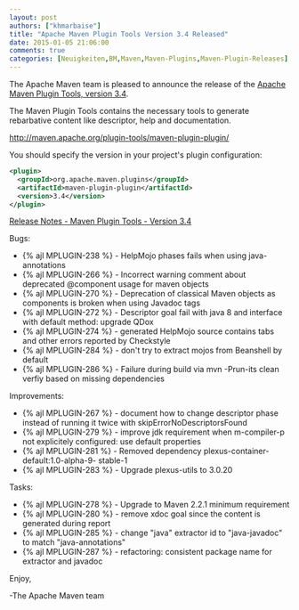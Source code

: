 ```yaml
---
layout: post
authors: ["khmarbaise"]
title: "Apache Maven Plugin Tools Version 3.4 Released"
date: 2015-01-05 21:06:00
comments: true
categories: [Neuigkeiten,BM,Maven,Maven-Plugins,Maven-Plugin-Releases]
---
```

The Apache Maven team is pleased to announce the release of the 
[Apache Maven Plugin Tools, version 3.4](http://maven.apache.org/plugin-tools/).

The Maven Plugin Tools contains the necessary tools to generate rebarbative 
content like descriptor, help and documentation.

http://maven.apache.org/plugin-tools/maven-plugin-plugin/

You should specify the version in your project's plugin configuration:

``` xml
<plugin>
  <groupId>org.apache.maven.plugins</groupId>
  <artifactId>maven-plugin-plugin</artifactId>
  <version>3.4</version>
</plugin>
```

<!-- more -->

[Release Notes - Maven Plugin Tools - Version 3.4](https://issues.apache.org/jira/secure/ReleaseNote.jspa?projectId=12317820&version=12331168)

Bugs:

 * {% ajl MPLUGIN-238 %} - HelpMojo phases fails when using java-annotations
 * {% ajl MPLUGIN-266 %} - Incorrect warning comment about deprecated @component usage for maven objects
 * {% ajl MPLUGIN-270 %} - Deprecation of classical Maven objects as components is broken when using Javadoc tags
 * {% ajl MPLUGIN-272 %} - Descriptor goal fail with java 8 and interface with default method: upgrade QDox
 * {% ajl MPLUGIN-274 %} - generated HelpMojo source contains tabs and other errors reported by Checkstyle
 * {% ajl MPLUGIN-284 %} - don't try to extract mojos from Beanshell by default
 * {% ajl MPLUGIN-286 %} - Failure during build via mvn -Prun-its clean verfiy based on missing dependencies

Improvements:

 * {% ajl MPLUGIN-267 %} - document how to change descriptor phase instead of running it twice with skipErrorNoDescriptorsFound
 * {% ajl MPLUGIN-279 %} - improve jdk requirement when m-compiler-p not explicitely configured: use default properties
 * {% ajl MPLUGIN-281 %} - Removed dependency plexus-container-default:1.0-alpha-9- stable-1
 * {% ajl MPLUGIN-283 %} - Upgrade plexus-utils to 3.0.20

Tasks:

 * {% ajl MPLUGIN-278 %} - Upgrade to Maven 2.2.1 minimum requirement
 * {% ajl MPLUGIN-280 %} - remove xdoc goal since the content is generated during report
 * {% ajl MPLUGIN-285 %} - change "java" extractor id to "java-javadoc" to match "java-annotations"
 * {% ajl MPLUGIN-287 %} - refactoring: consistent package name for extractor and javadoc

Enjoy,

-The Apache Maven team


